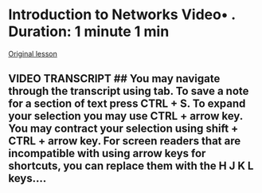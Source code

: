 # Introduction to Networks Video• . Duration: 1 minute 1 min

[Original lesson](https://www.coursera.org/learn/uol-how-computers-work/lecture/MZaW1/introduction-to-networks)

## VIDEO TRANSCRIPT ## You may navigate through the transcript using tab. To save a note for a section of text press CTRL + S. To expand your selection you may use CTRL + arrow key. You may contract your selection using shift + CTRL + arrow key. For screen readers that are incompatible with using arrow keys for shortcuts, you can replace them with the H J K L keys....

